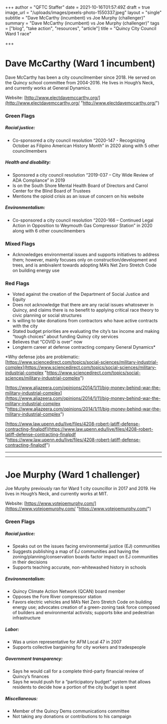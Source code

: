+++
author = "QFTC Staffer"
date = 2021-10-16T01:57:49Z
draft = true
image_url = "/uploads/images/pexels-photo-1550337.jpeg"
layout = "single"
subtitle = "Dave McCarthy (incumbent) vs Joe Murphy (challenger)"
summary = "Dave McCarthy (incumbent) vs Joe Murphy (challenger)"
tags = ["blog", "take action", "resources", "article"]
title = "Quincy City Council Ward 1 race"

+++
# **Dave McCarthy (Ward 1 incumbent)**

Dave McCarthy has been a city councilmember since 2018. He served on the Quincy school committee from 2004-2016. He lives in Hough’s Neck, and currently works at General Dynamics.

Website: [http://www.electdavemccarthy.org/](http://www.electdavemccarthy.org/ "http://www.electdavemccarthy.org/")

### **Green Flags**

##### Racial justice:

* Co-sponsored a city council resolution “2020-147 - Recognizing October as Filipino American History Month” in 2020 along with 5 other councilmembers

##### Health and disability:

* Sponsored a city council resolution “2019-037 – City Wide Review of ADA Compliance” in 2019
* Is on the South Shore Mental Health Board of Directors and Carrol Center for the Blind Board of Trustees
* Mentions the opioid crisis as an issue of concern on his website

##### Environmentalism:

* Co-sponsored a city council resolution “2020-166 – Continued Legal Action in Opposition to Weymouth Gas Compressor Station” in 2020 along with 6 other councilmembers

### **Mixed Flags**

* Acknowledges environmental issues and supports initiatives to address them; however, mainly focuses only on construction/development and trees, and is ambivalent towards adopting MA’s Net Zero Stretch Code on building energy use

### **Red Flags**

* Voted against the creation of the Department of Social Justice and Equity
* Does not acknowledge that there are any racial issues whatosever in Quincy, and claims there is no benefit to applying critical race theory to civic planning or social structures
* Is willing to take donations from contractors who have active contracts with the city
* Stated budget priorities are evaluating the city’s tax income and making “tough choices” about funding Quincy city services
* Believes that “COVID is over” now
* Longterm career at defense contracting company General Dynamics*

\*Why defense jobs are problematic:  
[https://www.sciencedirect.com/topics/social-sciences/military-industrial-complex](https://www.sciencedirect.com/topics/social-sciences/military-industrial-complex "https://www.sciencedirect.com/topics/social-sciences/military-industrial-complex")

[https://www.aljazeera.com/opinions/2014/1/11/big-money-behind-war-the-military-industrial-complex](https://www.aljazeera.com/opinions/2014/1/11/big-money-behind-war-the-military-industrial-complex "https://www.aljazeera.com/opinions/2014/1/11/big-money-behind-war-the-military-industrial-complex")

[https://www.law.upenn.edu/live/files/4208-robert-latiff-defense-contracting-finalpdf](https://www.law.upenn.edu/live/files/4208-robert-latiff-defense-contracting-finalpdf "https://www.law.upenn.edu/live/files/4208-robert-latiff-defense-contracting-finalpdf")

***

***

# **Joe Murphy (Ward 1 challenger)**

Joe Murphy previously ran for Ward 1 city councillor in 2017 and 2019. He lives in Hough’s Neck, and currently works at MIT.

Website: [https://www.votejoemurphy.com/](https://www.votejoemurphy.com/ "https://www.votejoemurphy.com/")

### **Green Flags**

##### Racial justice:

* Speaks out on the issues facing environmental justice (EJ) communities
* Suggests publishing a map of EJ communities and having the zoning/planning/conservation boards factor impact on EJ communities in their decisions
* Supports teaching accurate, non-whitewashed history in schools

##### Environmentalism:

* Quincy Climate Action Network (QCAN) board member
* Opposes the Fore River compressor station
* Favors electric vehicles and MA’s Net Zero Stretch Code on building energy use; advocates creation of a green-zoning task force composed of builders and environmental activists; supports bike and pedestrian infrastructure

##### Labor:

* Was a union representative for AFM Local 47 in 2007
* Supports collective bargaining for city workers and tradespeople

##### Government transparency:

* Says he would call for a complete third-party financial review of Quincy’s finances
* Says he would push for a “participatory budget” system that allows residents to decide how a portion of the city budget is spent

##### Miscellaneous:

* Member of the Quincy Dems communications committee
* Not taking any donations or contributions to his campaign